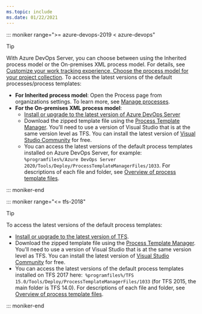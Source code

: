 ```yaml
---
ms.topic: include
ms.date: 01/22/2021
---
```


::: moniker range=">= azure-devops-2019 < azure-devops" 

> [!TIP]
> With Azure DevOps Server, you can choose between using the Inherited process model or the On-premises XML process model. For details, see [Customize your work tracking experience, Choose the process model for your project collection](../../reference/customize-work.md#choose-the-process-model-for-your-project-collection). To access the latest versions of the default processes/process templates: 
> - **For Inherited process model**: Open the Process page from organizations settings. To learn more, see [Manage processes](../../organizations/settings/work/manage-process.md).
> - **For the On-premises XML process model**:   
>    - [Install or upgrade to the latest version of Azure DevOps Server](https://visualstudio.microsoft.com/downloads/) 
>    - Download the zipped template file using the <a href="../work-items/guidance/manage-process-templates.md">Process Template Manager</a>. You'll need to use a version of Visual Studio that is at the same version level as TFS. You can install the latest version of <a href="https://visualstudio.microsoft.com/downloads/">Visual Studio Community</a> for free.</li>
>    - You can access the latest versions of the default process templates installed on Azure DevOps Server, for example: `%programfiles%/Azure DevOps Server 2020/Tools/Deploy/ProcessTemplateManagerFiles/1033`. For descriptions of each file and folder, see [Overview of process template files](../../reference/process-templates/overview-process-template-files.md).

::: moniker-end


::: moniker range="<= tfs-2018"

> [!TIP]  
> To access the latest versions of the default process templates: 
> - [Install or upgrade to the latest version of TFS](https://visualstudio.microsoft.com/downloads/). 
> - Download the zipped template file using the [Process Template Manager](../work-items/guidance/manage-process-templates.md). You'll need to use a version of Visual Studio that is at the same version level as TFS. You can install the latest version of [Visual Studio Community](https://visualstudio.microsoft.com/downloads/) for free. 
> - You can access the latest versions of the default process templates installed on TFS 2017 here:` %programfiles%/TFS 15.0/Tools/Deploy/ProcessTemplateManagerFiles/1033` (for TFS 2015, the main folder is TFS 14.0). For descriptions of each file and folder, see [Overview of process template files](../../reference/process-templates/overview-process-template-files.md). 

::: moniker-end